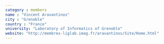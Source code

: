 ```yaml
---
category : members
name : "Vincent Aravantinos"
city : "Grenoble"
country : "France"
university: "Laboratory of Informatics of Grenoble"
website: "http://membres-liglab.imag.fr/aravantinos/Site/Home.html"
---
```

